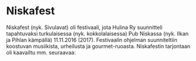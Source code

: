 # Niskafest

Niskafest (nyk. Sivulavat) oli festivaali, jota Hulina Ry suunnitteli tapahtuvaksi turkulaisessa (nyk. kokkolalaisessa) Pub Niskassa (nyk. Ilkan ja Pihlan kämpällä) 11.11.2016 (2017). Festivaalin ohjelman suunniteltiin koostuvan musiikista, urheilusta ja gourmet-ruoasta. Niskafestin tarjontaan oli kaavailtu mm. seuraavaa: